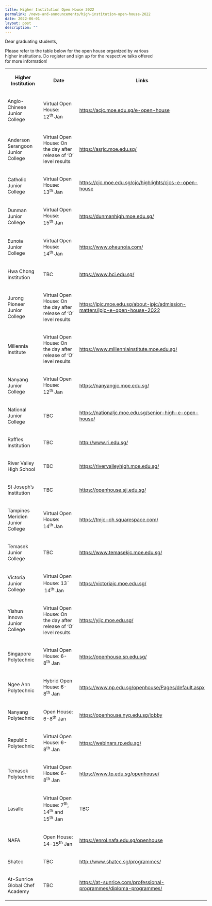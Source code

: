 ```yaml
---
title: Higher Institution Open House 2022
permalink: /news-and-announcements/high-institution-open-house-2022
date: 2022-06-01
layout: post
description: ""
---
```

<p>Dear graduating students,</p>
<p>Please refer to the table below for the open house organized&nbsp;by various higher institutions. Do register and sign up for the respective talks offered for more information!</p>
<table style="width: 666px;">
<tbody>
<tr>
<td style="width: 116.328px; text-align: center;">
<p><strong>Higher Institution</strong></p>
</td>
<td style="width: 141.5px; text-align: center;">
<p><strong>Date</strong></p>
</td>
<td style="width: 386.172px; text-align: center;">
<p><strong>Links</strong></p>
</td>
</tr>
<tr>
<td style="width: 116.328px;">
<p>Anglo-Chinese Junior College</p>
</td>
<td style="width: 141.5px;">
<p>Virtual Open House: 12<sup>th&nbsp;</sup>Jan</p>
</td>
<td style="width: 386.172px;">
<p><a href="https://acjc.moe.edu.sg/e-open-house">https://acjc.moe.edu.sg/e-open-house</a></p>
</td>
</tr>
<tr>
<td style="width: 116.328px;">
<p>Anderson Serangoon Junior College</p>
</td>
<td style="width: 141.5px;">
<p>Virtual Open House: On the day after release of &lsquo;O&rsquo; level results</p>
</td>
<td style="width: 386.172px;">
<p><a href="https://asrjc.moe.edu.sg/">https://asrjc.moe.edu.sg/</a></p>
</td>
</tr>
<tr>
<td style="width: 116.328px;">
<p>Catholic Junior College</p>
</td>
<td style="width: 141.5px;">
<p>Virtual Open House: 13<sup>th&nbsp;</sup>Jan</p>
</td>
<td style="width: 386.172px;">
<p><a href="https://cjc.moe.edu.sg/cjc/highlights/cjcs-e-open-house">https://cjc.moe.edu.sg/cjc/highlights/cjcs-e-open-house</a></p>
</td>
</tr>
<tr>
<td style="width: 116.328px;">
<p>Dunman Junior College</p>
</td>
<td style="width: 141.5px;">
<p>Virtual Open House: 15<sup>th</sup>&nbsp;Jan</p>
</td>
<td style="width: 386.172px;">
<p><a href="https://dunmanhigh.moe.edu.sg/">https://dunmanhigh.moe.edu.sg/</a></p>
</td>
</tr>
<tr>
<td style="width: 116.328px;">
<p>Eunoia Junior College</p>
</td>
<td style="width: 141.5px;">
<p>Virtual Open House: 14<sup>th&nbsp;</sup>Jan</p>
</td>
<td style="width: 386.172px;">
<p><a href="https://www.oheunoia.com/">https://www.oheunoia.com/</a></p>
</td>
</tr>
<tr>
<td style="width: 116.328px;">
<p>Hwa Chong Institution</p>
</td>
<td style="width: 141.5px;">
<p>TBC</p>
</td>
<td style="width: 386.172px;">
<p><a href="https://www.hci.edu.sg/">https://www.hci.edu.sg/</a></p>
</td>
</tr>
<tr>
<td style="width: 116.328px;">
<p>Jurong Pioneer Junior College</p>
</td>
<td style="width: 141.5px;">
<p>Virtual Open House: On the day after release of &lsquo;O&rsquo; level results</p>
</td>
<td style="width: 386.172px;">
<p><a href="https://jpjc.moe.edu.sg/about-jpjc/admission-matters/jpjc-e-open-house-2022">https://jpjc.moe.edu.sg/about-jpjc/admission-matters/jpjc-e-open-house-2022</a></p>
</td>
</tr>
<tr>
<td style="width: 116.328px;">
<p>Millennia Institute</p>
</td>
<td style="width: 141.5px;">
<p>Virtual Open House: On the day after release of &lsquo;O&rsquo; level results</p>
</td>
<td style="width: 386.172px;">
<p><a href="https://www.millenniainstitute.moe.edu.sg/">https://www.millenniainstitute.moe.edu.sg/</a></p>
</td>
</tr>
<tr>
<td style="width: 116.328px;">
<p>Nanyang Junior College</p>
</td>
<td style="width: 141.5px;">
<p>Virtual Open House: 12<sup>th&nbsp;</sup>Jan</p>
</td>
<td style="width: 386.172px;">
<p><a href="https://nanyangjc.moe.edu.sg/">https://nanyangjc.moe.edu.sg/</a></p>
</td>
</tr>
<tr>
<td style="width: 116.328px;">
<p>National Junior College</p>
</td>
<td style="width: 141.5px;">
<p>TBC</p>
</td>
<td style="width: 386.172px;">
<p><a href="https://nationaljc.moe.edu.sg/senior-high-e-open-house/">https://nationaljc.moe.edu.sg/senior-high-e-open-house/</a></p>
</td>
</tr>
<tr>
<td style="width: 116.328px;">
<p>Raffles Institution</p>
</td>
<td style="width: 141.5px;">
<p>TBC</p>
</td>
<td style="width: 386.172px;">
<p><a href="http://www.ri.edu.sg/">http://www.ri.edu.sg/</a></p>
</td>
</tr>
<tr>
<td style="width: 116.328px;">
<p>River Valley High School</p>
</td>
<td style="width: 141.5px;">
<p>TBC</p>
</td>
<td style="width: 386.172px;">
<p><a href="https://rivervalleyhigh.moe.edu.sg/">https://rivervalleyhigh.moe.edu.sg/</a></p>
</td>
</tr>
<tr>
<td style="width: 116.328px;">
<p>St Joseph&rsquo;s Institution</p>
</td>
<td style="width: 141.5px;">
<p>TBC</p>
</td>
<td style="width: 386.172px;">
<p><a href="https://openhouse.sji.edu.sg/">https://openhouse.sji.edu.sg/</a></p>
</td>
</tr>
<tr>
<td style="width: 116.328px;">
<p>Tampines Meridien Junior College</p>
</td>
<td style="width: 141.5px;">
<p>Virtual Open House: 14<sup>th&nbsp;</sup>Jan</p>
</td>
<td style="width: 386.172px;">
<p><a href="https://tmjc-oh.squarespace.com/">https://tmjc-oh.squarespace.com/</a></p>
</td>
</tr>
<tr>
<td style="width: 116.328px;">
<p>Temasek Junior College</p>
</td>
<td style="width: 141.5px;">
<p>TBC</p>
</td>
<td style="width: 386.172px;">
<p><a href="https://www.temasekjc.moe.edu.sg/">https://www.temasekjc.moe.edu.sg/</a></p>
</td>
</tr>
<tr>
<td style="width: 116.328px;">
<p>Victoria Junior College</p>
</td>
<td style="width: 141.5px;">
<p>Virtual Open House: 13<sup>-&nbsp;</sup>14<sup>th&nbsp;</sup>Jan</p>
</td>
<td style="width: 386.172px;">
<p><a href="https://victoriajc.moe.edu.sg/">https://victoriajc.moe.edu.sg/</a></p>
</td>
</tr>
<tr>
<td style="width: 116.328px;">
<p>Yishun Innova Junior College</p>
</td>
<td style="width: 141.5px;">
<p>Virtual Open House: On the day after release of &lsquo;O&rsquo; level results</p>
</td>
<td style="width: 386.172px;">
<p><a href="https://yijc.moe.edu.sg/">https://yijc.moe.edu.sg/</a></p>
</td>
</tr>
<tr>
<td style="width: 116.328px;">
<p>Singapore Polytechnic</p>
</td>
<td style="width: 141.5px;">
<p>Virtual Open House: 6-8<sup>th</sup>&nbsp;Jan</p>
</td>
<td style="width: 386.172px;">
<p><a href="https://openhouse.sp.edu.sg/">https://openhouse.sp.edu.sg/</a></p>
</td>
</tr>
<tr>
<td style="width: 116.328px;">
<p>Ngee Ann Polytechnic</p>
</td>
<td style="width: 141.5px;">
<p>Hybrid Open House: 6-8<sup>th</sup>&nbsp;Jan</p>
</td>
<td style="width: 386.172px;">
<p><a href="https://www.np.edu.sg/openhouse/Pages/default.aspx">https://www.np.edu.sg/openhouse/Pages/default.aspx</a></p>
</td>
</tr>
<tr>
<td style="width: 116.328px;">
<p>Nanyang Polytechnic</p>
</td>
<td style="width: 141.5px;">
<p>Open House: 6-8<sup>th</sup>&nbsp;Jan</p>
</td>
<td style="width: 386.172px;">
<p><a href="https://openhouse.nyp.edu.sg/lobby">https://openhouse.nyp.edu.sg/lobby</a></p>
</td>
</tr>
<tr>
<td style="width: 116.328px;">
<p>Republic Polytechnic</p>
</td>
<td style="width: 141.5px;">
<p>Virtual Open House: 6-8<sup>th</sup>&nbsp;Jan</p>
</td>
<td style="width: 386.172px;">
<p><a href="https://webinars.rp.edu.sg/">https://webinars.rp.edu.sg/</a></p>
</td>
</tr>
<tr>
<td style="width: 116.328px;">
<p>Temasek Polytechnic</p>
</td>
<td style="width: 141.5px;">
<p>Virtual Open House: 6-8<sup>th</sup>&nbsp;Jan</p>
</td>
<td style="width: 386.172px;">
<p><a href="https://www.tp.edu.sg/openhouse/">https://www.tp.edu.sg/openhouse/</a></p>
</td>
</tr>
<tr>
<td style="width: 116.328px;">
<p>Lasalle</p>
</td>
<td style="width: 141.5px;">
<p>Virtual Open House: 7<sup>th</sup>, 14<sup>th</sup>&nbsp;and 15<sup>th</sup>&nbsp;Jan</p>
</td>
<td style="width: 386.172px;">
<p>TBC</p>
</td>
</tr>
<tr>
<td style="width: 116.328px;">
<p>NAFA</p>
</td>
<td style="width: 141.5px;">
<p>Open House: 14-15<sup>th</sup>&nbsp;Jan</p>
</td>
<td style="width: 386.172px;">
<p><a href="https://enrol.nafa.edu.sg/openhouse">https://enrol.nafa.edu.sg/openhouse</a></p>
</td>
</tr>
<tr>
<td style="width: 116.328px;">
<p>Shatec</p>
</td>
<td style="width: 141.5px;">
<p>TBC</p>
</td>
<td style="width: 386.172px;">
<p><a href="http://www.shatec.sg/programmes/">http://www.shatec.sg/programmes/</a></p>
</td>
</tr>
<tr>
<td style="width: 116.328px;">
<p>At-Sunrice Global Chef Academy</p>
</td>
<td style="width: 141.5px;">
<p>TBC</p>
</td>
<td style="width: 386.172px;">
<p><a href="https://at-sunrice.com/professional-programmes/diploma-programmes/">https://at-sunrice.com/professional-programmes/diploma-programmes/</a></p>
</td>
</tr>
</tbody>
</table>
